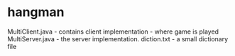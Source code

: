 # hangman
MultiClient.java - contains client implementation - where game is played
MultiServer.java - the server implementation.
diction.txt - a small dictionary file
